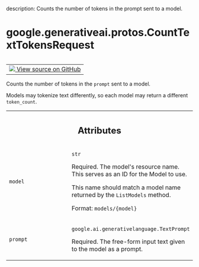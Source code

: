 description: Counts the number of tokens in the prompt sent to a model.

<div itemscope itemtype="http://developers.google.com/ReferenceObject">
<meta itemprop="name" content="google.generativeai.protos.CountTextTokensRequest" />
<meta itemprop="path" content="Stable" />
</div>

# google.generativeai.protos.CountTextTokensRequest

<!-- Insert buttons and diff -->

<table class="tfo-notebook-buttons tfo-api nocontent" align="left">
<td>
  <a target="_blank" href="https://github.com/googleapis/google-cloud-python/tree/main/packages/google-ai-generativelanguage/google/ai/generativelanguage_v1beta/types/text_service.py#L391-L419">
    <img src="https://www.tensorflow.org/images/GitHub-Mark-32px.png" />
    View source on GitHub
  </a>
</td>
</table>



Counts the number of tokens in the ``prompt`` sent to a model.

<!-- Placeholder for "Used in" -->

Models may tokenize text differently, so each model may return a
different ``token_count``.



<!-- Tabular view -->
 <table class="responsive fixed orange">
<colgroup><col width="214px"><col></colgroup>
<tr><th colspan="2"><h2 class="add-link">Attributes</h2></th></tr>

<tr>
<td>

`model`<a id="model"></a>

</td>
<td>

`str`

Required. The model's resource name. This serves as an ID
for the Model to use.

This name should match a model name returned by the
``ListModels`` method.

Format: ``models/{model}``

</td>
</tr><tr>
<td>

`prompt`<a id="prompt"></a>

</td>
<td>

`google.ai.generativelanguage.TextPrompt`

Required. The free-form input text given to
the model as a prompt.

</td>
</tr>
</table>



